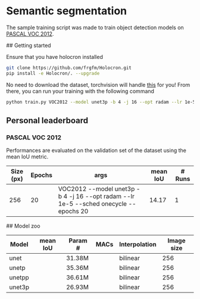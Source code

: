 # Semantic segmentation

The sample training script was made to train object detection models on [PASCAL VOC 2012](http://host.robots.ox.ac.uk/pascal/VOC/voc2012/).

## Getting started

Ensure that you have holocron installed

```bash
git clone https://github.com/frgfm/Holocron.git
pip install -e Holocron/. --upgrade
```

No need to download the dataset, torchvision will handle [this](https://pytorch.org/docs/stable/torchvision/datasets.html#torchvision.datasets.VOCSegmentation) for you! From there, you can run your training with the following command

```bash
python train.py VOC2012 --model unet3p -b 4 -j 16 --opt radam --lr 1e-5 --sched onecycle --epochs 20
```



## Personal leaderboard

### PASCAL VOC 2012

Performances are evaluated on the validation set of the dataset using the mean IoU metric.

| Size (px) | Epochs | args                                                         | mean IoU | # Runs |
| --------- | ------ | ------------------------------------------------------------ | -------- | ------ |
| 256       | 20     | VOC2012 --model unet3p -b 4 -j 16 --opt radam --lr 1e-5 --sched onecycle --epochs 20 | 14.17    | 1      |



## Model zoo

| Model  | mean IoU | Param # | MACs | Interpolation | Image size |
| ------ | -------- | ------- | ---- | ------------- | ---------- |
| unet   |          | 31.38M  |      | bilinear      | 256        |
| unetp  |          | 35.36M  |      | bilinear      | 256        |
| unetpp |          | 36.61M  |      | bilinear      | 256        |
| unet3p |          | 26.93M  |      | bilinear      | 256        |

